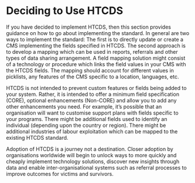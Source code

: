 # Deciding to Use HTCDS

If you have decided to implement HTCDS, then this section provides guidance on how to go about implementing the standard. In general are two ways to implement the standard: The first is to directly update or create a CMS implementing the fields specified in HTCDS. The second approach is to develop a mapping which can be used in reports, referrals and other types of data sharing arrangement. A field mapping solution might consist of a technology or procedure which links the field values in your CMS with the HTCDS fields. The mapping should account for different values in picklists, any features of the CMS specific to a location, languages, etc.
	
HTCDS is not intended to prevent custom features or fields being added to your system. Rather, it is intended to offer a minimum field specification (CORE), optional enhancements (Non-CORE) and allow you to add any other enhancements you need. For example, it’s possible that an organisation will want to customise support plans with fields specific to your programs. There might be additional fields used to identify an individual (depending upon the country or region). There might be additional industries of labour exploitation which can be mapped to the existing HTCDS standard.
	
Adoption of HTCDS is a journey not a destination. Closer adoption by organisations worldwide will begin to unlock ways to more quickly and cheaply implement technology solutions, discover new insights through data and enable inter-organisational systems such as referral processes to improve outcomes for victims and survivors.
